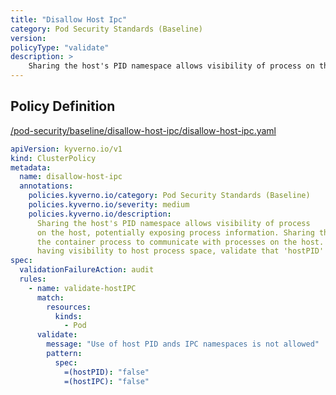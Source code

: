 ```yaml
---
title: "Disallow Host Ipc"
category: Pod Security Standards (Baseline)
version: 
policyType: "validate"
description: >
    Sharing the host's PID namespace allows visibility of process on the host, potentially exposing process information. Sharing the host's IPC namespace allows the container process to communicate with processes on the host. To avoid pod container from having visibility to host process space, validate that 'hostPID' and 'hostIPC' are set to 'false'.
---
```


## Policy Definition
<a href="https://github.com/kyverno/policies/raw/main//pod-security/baseline/disallow-host-ipc/disallow-host-ipc.yaml" target="-blank">/pod-security/baseline/disallow-host-ipc/disallow-host-ipc.yaml</a>

```yaml
apiVersion: kyverno.io/v1
kind: ClusterPolicy
metadata:
  name: disallow-host-ipc
  annotations:
    policies.kyverno.io/category: Pod Security Standards (Baseline)
    policies.kyverno.io/severity: medium
    policies.kyverno.io/description:
      Sharing the host's PID namespace allows visibility of process
      on the host, potentially exposing process information. Sharing the host's IPC namespace allows
      the container process to communicate with processes on the host. To avoid pod container from
      having visibility to host process space, validate that 'hostPID' and 'hostIPC' are set to 'false'.
spec:
  validationFailureAction: audit
  rules:
    - name: validate-hostIPC
      match:
        resources:
          kinds:
            - Pod
      validate:
        message: "Use of host PID ands IPC namespaces is not allowed"
        pattern:
          spec:
            =(hostPID): "false"
            =(hostIPC): "false"

```
